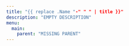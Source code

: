 ```yaml
---
title: "{{ replace .Name "-" " " | title }}"
description: "EMPTY DESCRIPTION"
menu:
  main:
    parent: "MISSING PARENT"
---
```

